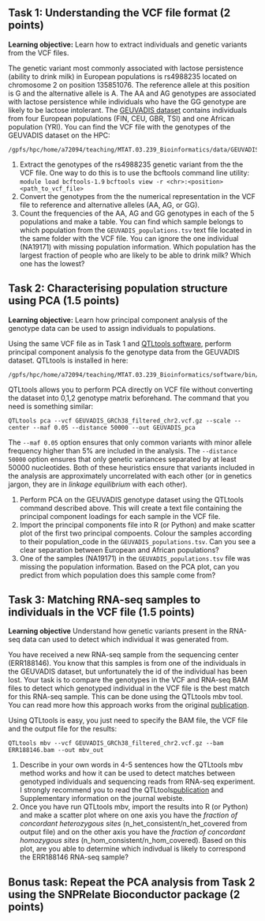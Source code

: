 
## Task 1: Understanding the VCF file format (2 points)
**Learning objective:** Learn how to extract individuals and genetic variants from the VCF files.

The genetic variant most commonly associated with lactose persistence (ability to drink milk) in European populations is rs4988235 located on chromosome 2 on position 135851076. The reference allele at this position is G and the alternative allele is A. The AA and AG genotypes are associated with lactose persistence while individuals who have the GG genotype are likely to be lactose intolerant. The [GEUVADIS dataset](https://www.nature.com/articles/nature12531) contains individuals from four European populations (FIN, CEU, GBR, TSI) and one African population (YRI). You can find the VCF file with the genotypes of the GEUVADIS dataset on the HPC: 

	/gpfs/hpc/home/a72094/teaching/MTAT.03.239_Bioinformatics/data/GEUVADIS/GEUVADIS_GRCh38_filtered.vcf.gz

1. Extract the genotypes of the rs4988235 genetic variant from the the VCF file. One way to do this is to use the bcftools command line utility:
	`module load bcftools-1.9`
    `bcftools view -r <chr>:<position> <path_to_vcf_file>`
2. Convert the genotypes from the the numerical representation in the VCF file to reference and alternative alleles (AA, AG, or GG).
3. Count the frequencies of the AA, AG and GG genotypes in each of the 5 populations and make a table. You can find which sample belongs to which population from the `GEUVADIS_populations.tsv` text file located in the same folder with the VCF file. You can ignore the one individual (NA19171) with missing population information. Which population has the largest fraction of  people who are likely to be able to drink milk? Which one has the lowest?

## Task 2: Characterising population structure using PCA (1.5 points)
**Learning objective:** Learn how principal component analysis of the genotype data can be used to assign individuals to populations.

Using the same VCF file as in Task 1 and [QTLtools software](https://qtltools.github.io/qtltools/), perform principal component analysis fo the genotype data from the GEUVADIS dataset. QTLtools is installed in here: 

    /gpfs/hpc/home/a72094/teaching/MTAT.03.239_Bioinformatics/software/bin/QTLtools

QTLtools allows you to perform PCA directly on VCF file without converting the dataset into 0,1,2 genotype matrix beforehand. The command that you need is something similar:

    QTLtools pca --vcf GEUVADIS_GRCh38_filtered_chr2.vcf.gz --scale --center --maf 0.05 --distance 50000 --out GEUVADIS_pca

The `--maf 0.05` option ensures that only common variants with minor allele frequency higher than 5% are included in the analysis. The `--distance 50000` option ensures that only genetic variances separated by at least 50000 nucleotides. Both of these heuristics ensure that variants included in the analysis are approximately uncorrelated with each other (or in genetics jargon, they are in *linkage equilibrium* with each other). 
1. Perform PCA on the GEUVADIS genotype dataset using the QTLtools command described above. This will create a text file containing the principal component loadings for each sample in the VCF file.
2. Import the principal components file into R (or Python) and make scatter plot of the first two principal compoents. Colour the samples according to their population_code in the `GEUVADIS_populations.tsv`. Can you see a clear separation between European and African populations?
3. One of the samples (NA19171) in the `GEUVADIS_populations.tsv` file was missing the population information. Based on the PCA plot, can you predict from which population does this sample come from?

## Task 3: Matching RNA-seq samples to individuals in the VCF file (1.5 points)
**Learning objective** Understand how genetic variants present in the RNA-seq data can used to detect which individual it was generated from.

You have received a new RNA-seq sample from the sequencing center (ERR188146). You know that this samples is from one of the individuals in the GEUVADIS dataset,  but unfortunately the id of the individual has been lost. Your task is to compare the genotypes in the VCF and RNA-seq BAM files to detect which genotyped individual in the VCF file is the best match for this RNA-seq sample. This can be done using the QTLtools mbv tool. You can read more how this approach works from the original [publication](https://academic.oup.com/bioinformatics/article/33/12/1895/2982050). 

Using QTLtools is easy, you just need to specify the BAM file, the VCF file and the output file for the results:
	
	QTLtools mbv --vcf GEUVADIS_GRCh38_filtered_chr2.vcf.gz --bam ERR188146.bam --out mbv_out

1. Describe in your own words in 4-5 sentences how the QTLtools mbv method works and how it can be used to detect matches between genotyped individuals and sequencing reads from RNA-seq experiment. I strongly recommend you to read the QTLtools[publication](https://academic.oup.com/bioinformatics/article/33/12/1895/2982050) and Supplementary information on the journal webiste.
2. Once you have run QTLtools mbv, import the results into R (or Python) and make a scatter plot where on one axis you have the *fraction of concordant heterozygous sites* (n_het_consistent/n_het_covered from output file) and on the other axis you have the *fraction of concordant homozygous sites* (n_hom_consistent/n_hom_covered). Based on this plot, are you able to determine which indivdual is likely to correspond the ERR188146 RNA-seq sample? 

## Bonus task: Repeat the PCA analysis from Task 2 using the SNPRelate Bioconductor package (2 points)







	

<!--stackedit_data:
eyJoaXN0b3J5IjpbMjY0Mzk0Mjc2XX0=
-->